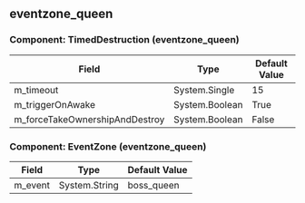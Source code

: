 ## eventzone_queen

### Component: TimedDestruction (eventzone_queen)

|Field|Type|Default Value|
|-----|----|-------------|
|m_timeout|System.Single|15|
|m_triggerOnAwake|System.Boolean|True|
|m_forceTakeOwnershipAndDestroy|System.Boolean|False|

### Component: EventZone (eventzone_queen)

|Field|Type|Default Value|
|-----|----|-------------|
|m_event|System.String|boss_queen|

